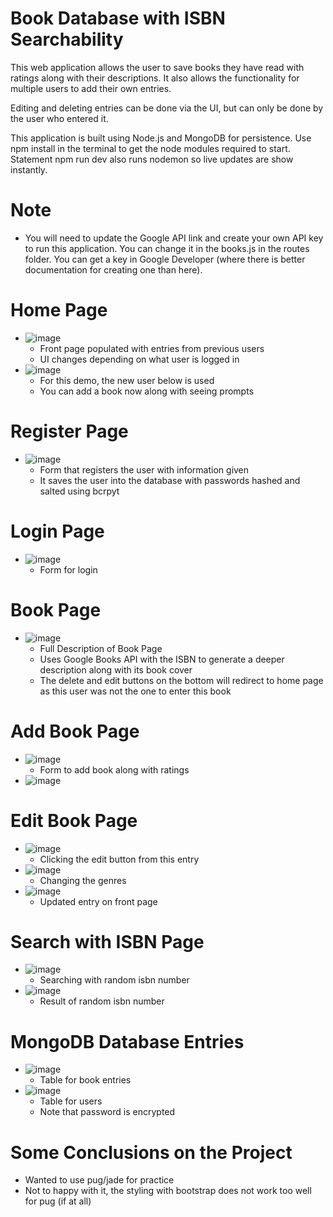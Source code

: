 # Book Database with ISBN Searchability
This web application allows the user to save books they have read with ratings along with their
descriptions. It also allows the functionality for multiple users to add their own entries.

Editing and deleting entries can be done via the UI, but can only be done by the user who entered it.

This application is built using Node.js and MongoDB for persistence. Use npm install in the terminal to get
the node modules required to start. Statement npm run dev also runs nodemon so live updates are show instantly.

# Note
  - You will need to update the Google API link and create your own API key to run this application. You can change it in the books.js in the routes folder. You can get a key in Google Developer (where there is better documentation for creating one than here).

# Home Page
  - ![image](https://github.com/brucebalutan/Book-Database-with-ISBN-Searchability/assets/19336369/e8b1b970-1603-48f6-967a-58642452a813)
    - Front page populated with entries from previous users
    - UI changes depending on what user is logged in
  - ![image](https://github.com/brucebalutan/Book-Database-with-ISBN-Searchability/assets/19336369/eed6e78f-50a6-4ddd-bf78-c133c22302fb)
    - For this demo, the new user below is used
    - You can add a book now along with seeing prompts

# Register Page
  - ![image](https://github.com/brucebalutan/Book-Database-with-ISBN-Searchability/assets/19336369/65d7f140-0a05-4ea3-b2cd-9262ad0c36e3)
    - Form that registers the user with information given
    - It saves the user into the database with passwords hashed and salted using bcrpyt

# Login Page
  - ![image](https://github.com/brucebalutan/Book-Database-with-ISBN-Searchability/assets/19336369/b1027908-b68f-4ecc-9082-76323db2b0ba)
    - Form for login

# Book Page
  - ![image](https://github.com/brucebalutan/Book-Database-with-ISBN-Searchability/assets/19336369/d2260df3-7dfd-4af1-9696-df24383d833d)
    - Full Description of Book Page
    - Uses Google Books API with the ISBN to generate a deeper description along with its book cover
    - The delete and edit buttons on the bottom will redirect to home page as this user was not the one to enter this book

# Add Book Page
  - ![image](https://github.com/brucebalutan/Book-Database-with-ISBN-Searchability/assets/19336369/5ff55fbd-b5ae-4f7e-a44a-008f18064dd8)
    - Form to add book along with ratings
  - ![image](https://github.com/brucebalutan/Book-Database-with-ISBN-Searchability/assets/19336369/e8ab9de6-d3eb-4756-9d11-01cdfcea6bcd)

# Edit Book Page
  - ![image](https://github.com/brucebalutan/Book-Database-with-ISBN-Searchability/assets/19336369/0ab0c081-0732-44c3-9c3a-d48868fcad3a)
    - Clicking the edit button from this entry
  - ![image](https://github.com/brucebalutan/Book-Database-with-ISBN-Searchability/assets/19336369/f745d5a5-de18-4efb-a8c0-9e6c823d5b4e)
    - Changing the genres
  - ![image](https://github.com/brucebalutan/Book-Database-with-ISBN-Searchability/assets/19336369/53aaceb5-21ce-4c96-81b1-8b13c93224f7)
    - Updated entry on front page

# Search with ISBN Page
  - ![image](https://github.com/brucebalutan/Book-Database-with-ISBN-Searchability/assets/19336369/10383de5-2df4-4f23-8ff8-f7520bd8fa85)
    - Searching with random isbn number
  - ![image](https://github.com/brucebalutan/Book-Database-with-ISBN-Searchability/assets/19336369/e219a5c9-b5fd-4614-a89e-a8799474f1b6)
    - Result of random isbn number

# MongoDB Database Entries
  - ![image](https://github.com/brucebalutan/Book-Database-with-ISBN-Searchability/assets/19336369/4a77e93c-1022-40ed-8ab0-a16d5089ee11)
    - Table for book entries
  - ![image](https://github.com/brucebalutan/Book-Database-with-ISBN-Searchability/assets/19336369/9ad2c200-a66d-46f9-82ee-556b12f9855f)
    - Table for users
    - Note that password is encrypted

# Some Conclusions on the Project
  - Wanted to use pug/jade for practice
  - Not to happy with it, the styling with bootstrap does not work too well for pug (if at all)

